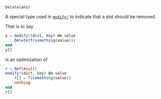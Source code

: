     Delete(ans)

A special type used in [`modify!`](@ref) to indicate that a slot should be
removed.

That is to say

```Julia
y = modify!(dict, key) do value
    Delete(f(something(value)))
end
y[]
```

is an optimization of

```Julia
r = Ref{Any}()
modify!(dict, key) do value
    r[] = f(something(value))
    nothing
end
r[]
```
